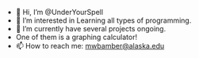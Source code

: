 - 👋 Hi, I’m @UnderYourSpell
- 👀 I’m interested in Learning all types of programming.
- 🌱 I’m currently have several projects ongoing.
- One of them is a graphing calculator!
- 📫 How to reach me: mwbamber@alaska.edu

